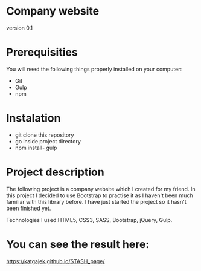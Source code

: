 # Company website
version 0.1
# Prerequisities
You will need the following things properly installed on your computer:
- Git
- Gulp
- npm
# Instalation
- git clone this repository
- go inside project directory
- npm install- gulp
# Project description
The following project is a company website which I created for my friend. In this project I decided to use Bootstrap to practise it as I haven't been much familiar with this library before.
I have just started the project so it hasn't been finished yet.

Technologies I used:HTML5, CSS3, SASS, Bootstrap, jQuery, Gulp.
# You can see the result here:
https://katgajek.github.io/STASH_page/

